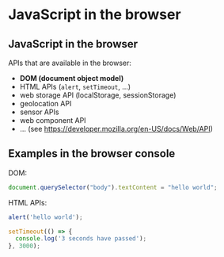 # JavaScript in the browser

## JavaScript in the browser

APIs that are available in the browser:

- **DOM (document object model)**
- HTML APIs (`alert`, `setTimeout`, ...)
- web storage API (localStorage, sessionStorage)
- geolocation API
- sensor APIs
- web component API
- ... (see <https://developer.mozilla.org/en-US/docs/Web/API>)

## Examples in the browser console

DOM:

```js
document.querySelector("body").textContent = "hello world";
```

HTML APIs:

```js
alert('hello world');
```

```js
setTimeout(() => {
  console.log('3 seconds have passed');
}, 3000);
```
